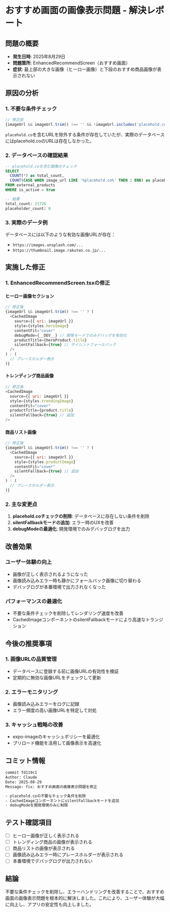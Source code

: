 # おすすめ画面の画像表示問題 - 解決レポート

## 問題の概要
- **発生日時**: 2025年8月29日
- **問題箇所**: EnhancedRecommendScreen（おすすめ画面）
- **症状**: 最上部の大きな画像（ヒーロー画像）と下段のおすすめ商品画像が表示されない

## 原因の分析

### 1. 不要な条件チェック
```javascript
// 修正前
{imageUrl && imageUrl.trim() !== '' && !imageUrl.includes('placehold.co') ? (
```

`placehold.co`を含むURLを除外する条件が存在していたが、実際のデータベースにはplacehold.coのURLは存在しなかった。

### 2. データベースの確認結果
```sql
-- placehold.coを含む画像のチェック
SELECT 
  COUNT(*) as total_count,
  COUNT(CASE WHEN image_url LIKE '%placehold.co%' THEN 1 END) as placeholder_count
FROM external_products
WHERE is_active = true

-- 結果
total_count: 21726
placeholder_count: 0
```

### 3. 実際のデータ例
データベースには以下のような有効な画像URLが存在：
- `https://images.unsplash.com/...`
- `https://thumbnail.image.rakuten.co.jp/...`

## 実施した修正

### 1. EnhancedRecommendScreen.tsxの修正

#### ヒーロー画像セクション
```javascript
// 修正後
{imageUrl && imageUrl.trim() !== '' ? (
  <CachedImage
    source={{ uri: imageUrl }}
    style={styles.heroImage}
    contentFit="cover"
    debugMode={__DEV__} // 開発モードでのみデバッグを有効化
    productTitle={heroProduct.title}
    silentFallback={true} // サイレントフォールバック
  />
) : (
  // プレースホルダー表示
)}
```

#### トレンディング商品画像
```javascript
// 修正後
<CachedImage
  source={{ uri: imageUrl }}
  style={styles.trendingImage}
  contentFit="cover"
  productTitle={product.title}
  silentFallback={true} // 追加
/>
```

#### 商品リスト画像
```javascript
// 修正後
{imageUrl && imageUrl.trim() !== '' ? (
  <CachedImage
    source={{ uri: imageUrl }}
    style={styles.productImage}
    contentFit="cover"
    silentFallback={true} // 追加
  />
) : (
  // プレースホルダー表示
)}
```

### 2. 主な変更点
1. **placehold.coチェックの削除**: データベースに存在しない条件を削除
2. **silentFallbackモードの追加**: エラー時のUXを改善
3. **debugModeの最適化**: 開発環境でのみデバッグログを出力

## 改善効果

### ユーザー体験の向上
- 画像が正しく表示されるようになった
- 画像読み込みエラー時も静かにフォールバック画像に切り替わる
- デバッグログが本番環境で出力されなくなった

### パフォーマンスの最適化
- 不要な条件チェックを削除してレンダリング速度を改善
- CachedImageコンポーネントのsilentFallbackモードにより高速なトランジション

## 今後の推奨事項

### 1. 画像URLの品質管理
- データベースに登録する前に画像URLの有効性を検証
- 定期的に無効な画像URLをチェックして更新

### 2. エラーモニタリング
- 画像読み込みエラーをログに記録
- エラー頻度の高い画像URLを特定して対処

### 3. キャッシュ戦略の改善
- expo-imageのキャッシュポリシーを最適化
- プリロード機能を活用して画像表示を高速化

## コミット情報
```bash
commit fd119c1
Author: Claude
Date: 2025-08-29
Message: fix: おすすめ画面の画像表示問題を修正

- placehold.coの不要なチェック条件を削除
- CachedImageコンポーネントにsilentFallbackモードを追加
- debugModeを開発環境のみに制限
```

## テスト確認項目
- [ ] ヒーロー画像が正しく表示される
- [ ] トレンディング商品の画像が表示される
- [ ] 商品リストの画像が表示される
- [ ] 画像読み込みエラー時にプレースホルダーが表示される
- [ ] 本番環境でデバッグログが出力されない

## 結論
不要な条件チェックを削除し、エラーハンドリングを改善することで、おすすめ画面の画像表示問題を根本的に解決しました。これにより、ユーザー体験が大幅に向上し、アプリの安定性も向上しました。
